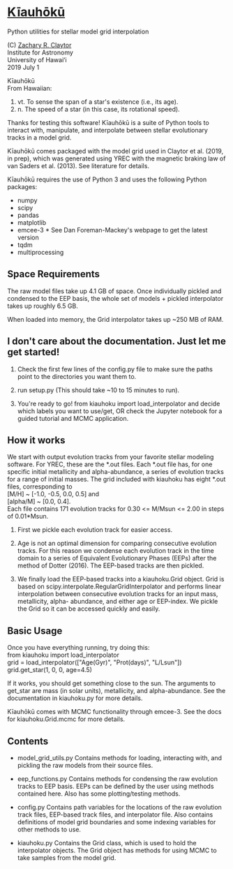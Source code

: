 # [Kīauhōkū][kiauhoku github]

Python utilities for stellar model grid interpolation

(C) [Zachary R. Claytor][zclaytor]  
Institute for Astronomy  
University of Hawaiʻi  
2019 July 1  

Kīauhōkū  
From Hawaiian:  
1. vt. To sense the span of a star's existence (i.e., its age).  
2. n. The speed of a star (in this case, its rotational speed).  


Thanks for testing this software! 
Kīauhōkū is a suite of Python tools to interact with, manipulate, 
and interpolate between stellar evolutionary tracks in a model grid. 

Kīauhōkū comes packaged with the model grid used in Claytor et al. (2019,
in prep), which was generated using YREC with the magnetic braking law
of van Saders et al. (2013). See literature for details.

Kīauhōkū requires the use of Python 3 and uses the following Python packages:  
- numpy  
- scipy  
- pandas  
- matplotlib  
- emcee-3 * See Dan Foreman-Mackey's webpage to get the latest version  
- tqdm  
- multiprocessing  


## Space Requirements
The raw model files take up 4.1 GB of space. Once individually pickled and
condensed to the EEP basis, the whole set of models + pickled interpolator
takes up roughly 6.5 GB.

When loaded into memory, the Grid interpolator takes up ~250 MB of RAM.


## I don't care about the documentation. Just let me get started!
1. Check the first few lines of the config.py file to make sure the paths
   point to the directories you want them to.

2. run setup.py (This should take ~10 to 15 minutes to run).

3. You're ready to go! from kiauhoku import load_interpolator and decide
   which labels you want to use/get, OR check the Jupyter notebook for a guided
   tutorial and MCMC application.


## How it works

We start with output evolution tracks from your favorite stellar modeling
software. For YREC, these are the \*.out files. Each \*.out file has, for one
specific initial metallicity and alpha-abundance, a series of evolution tracks 
for a range of initial masses. The grid included with kiauhoku has eight \*.out
files, corresponding to  
[M/H] ~ [-1.0, -0.5, 0.0, 0.5] and  
[alpha/M] ~ [0.0, 0.4].  
Each file contains 171 evolution tracks for 0.30 <= M/Msun <= 2.00 in steps
of 0.01\*Msun.

1. First we pickle each evolution track for easier access.

2. Age is not an optimal dimension for comparing consecutive evolution tracks.
   For this reason we condense each evolution track in the time domain to a series
   of Equivalent Evolutionary Phases (EEPs) after the method of Dotter (2016). The
   EEP-based tracks are then pickled.

3. We finally load the EEP-based tracks into a kiauhoku.Grid object. Grid is based
   on scipy.interpolate.RegularGridInterpolator and performs linear interpolation
   between consecutive evolution tracks for an input mass, metallicity, alpha-
   abundance, and either age or EEP-index. We pickle the Grid so it can be 
   accessed quickly and easily.


## Basic Usage

Once you have everything running, try doing this:  
    from kiauhoku import load_interpolator  
    grid = load_interpolator(["Age(Gyr)", "Prot(days)", "L/Lsun"])  
    grid.get_star(1, 0, 0, age=4.5)  

If it works, you should get something close to the sun. The arguments to 
get_star are mass (in solar units), metallicity, and alpha-abundance. 
See the documentation in kiauhoku.py for more details.

Kīauhōkū comes with MCMC functionality through emcee-3. See the docs for
kiauhoku.Grid.mcmc for more details.


## Contents

- model_grid_utils.py
  Contains methods for loading, interacting with, and pickling the raw models
  from their source files.

- eep_functions.py
  Contains methods for condensing the raw evolution tracks to EEP basis. EEPs
  can be defined by the user using methods contained here. Also has some
  plotting/testing methods.

- config.py
  Contains path variables for the locations of the raw evolution track files,
  EEP-based track files, and interpolator file.
  Also contains definitions of model grid boundaries and some indexing variables
  for other methods to use.

- kiauhoku.py
  Contains the Grid class, which is used to hold the interpolator objects. The
  Grid object has methods for using MCMC to take samples from the model grid.
  
   
[kiauhoku github]: https://github.com/zclaytor/kiauhoku
[zclaytor]: https://zclaytor.github.io
